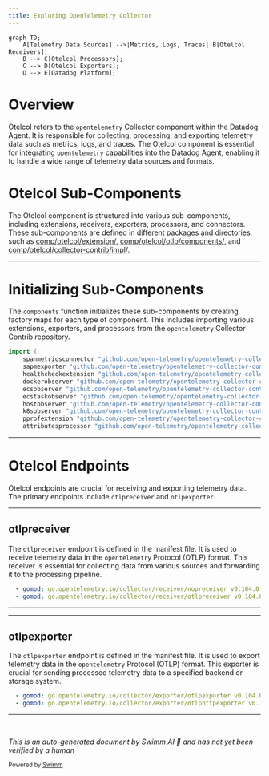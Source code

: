 ```yaml
---
title: Exploring OpenTelemetry Collector
---
```

```mermaid
graph TD;
    A[Telemetry Data Sources] -->|Metrics, Logs, Traces| B[Otelcol Receivers];
    B --> C[Otelcol Processors];
    C --> D[Otelcol Exporters];
    D --> E[Datadog Platform];
```

# Overview

Otelcol refers to the <SwmToken path="comp/otelcol/collector-contrib/impl/components.go" pos="11:12:12" line-data="	spanmetricsconnector &quot;github.com/open-telemetry/opentelemetry-collector-contrib/connector/spanmetricsconnector&quot;">`opentelemetry`</SwmToken> Collector component within the Datadog Agent. It is responsible for collecting, processing, and exporting telemetry data such as metrics, logs, and traces. The Otelcol component is essential for integrating <SwmToken path="comp/otelcol/collector-contrib/impl/components.go" pos="11:12:12" line-data="	spanmetricsconnector &quot;github.com/open-telemetry/opentelemetry-collector-contrib/connector/spanmetricsconnector&quot;">`opentelemetry`</SwmToken> capabilities into the Datadog Agent, enabling it to handle a wide range of telemetry data sources and formats.

# Otelcol Sub-Components

The Otelcol component is structured into various sub-components, including extensions, receivers, exporters, processors, and connectors. These sub-components are defined in different packages and directories, such as <SwmPath>[comp/otelcol/extension/](comp/otelcol/extension/)</SwmPath>, <SwmPath>[comp/otelcol/otlp/components/](comp/otelcol/otlp/components/)</SwmPath>, and <SwmPath>[comp/otelcol/collector-contrib/impl/](comp/otelcol/collector-contrib/impl/)</SwmPath>.

<SwmSnippet path="/comp/otelcol/collector-contrib/impl/components.go" line="10">

---

# Initializing Sub-Components

The <SwmToken path="tasks/components.py" pos="226:1:1" line-data="    components = []">`components`</SwmToken> function initializes these sub-components by creating factory maps for each type of component. This includes importing various extensions, exporters, and processors from the <SwmToken path="comp/otelcol/collector-contrib/impl/components.go" pos="11:12:12" line-data="	spanmetricsconnector &quot;github.com/open-telemetry/opentelemetry-collector-contrib/connector/spanmetricsconnector&quot;">`opentelemetry`</SwmToken> Collector Contrib repository.

```go
import (
	spanmetricsconnector "github.com/open-telemetry/opentelemetry-collector-contrib/connector/spanmetricsconnector"
	sapmexporter "github.com/open-telemetry/opentelemetry-collector-contrib/exporter/sapmexporter"
	healthcheckextension "github.com/open-telemetry/opentelemetry-collector-contrib/extension/healthcheckextension"
	dockerobserver "github.com/open-telemetry/opentelemetry-collector-contrib/extension/observer/dockerobserver"
	ecsobserver "github.com/open-telemetry/opentelemetry-collector-contrib/extension/observer/ecsobserver"
	ecstaskobserver "github.com/open-telemetry/opentelemetry-collector-contrib/extension/observer/ecstaskobserver"
	hostobserver "github.com/open-telemetry/opentelemetry-collector-contrib/extension/observer/hostobserver"
	k8sobserver "github.com/open-telemetry/opentelemetry-collector-contrib/extension/observer/k8sobserver"
	pprofextension "github.com/open-telemetry/opentelemetry-collector-contrib/extension/pprofextension"
	attributesprocessor "github.com/open-telemetry/opentelemetry-collector-contrib/processor/attributesprocessor"
```

---

</SwmSnippet>

# Otelcol Endpoints

Otelcol endpoints are crucial for receiving and exporting telemetry data. The primary endpoints include <SwmToken path="comp/otelcol/collector-contrib/impl/manifest.yaml" pos="44:16:16" line-data="  - gomod: go.opentelemetry.io/collector/receiver/otlpreceiver v0.104.0">`otlpreceiver`</SwmToken> and <SwmToken path="comp/otelcol/collector-contrib/impl/manifest.yaml" pos="23:16:16" line-data="  - gomod: go.opentelemetry.io/collector/exporter/otlpexporter v0.104.0">`otlpexporter`</SwmToken>.

<SwmSnippet path="/comp/otelcol/collector-contrib/impl/manifest.yaml" line="43">

---

## otlpreceiver

The <SwmToken path="comp/otelcol/collector-contrib/impl/manifest.yaml" pos="44:16:16" line-data="  - gomod: go.opentelemetry.io/collector/receiver/otlpreceiver v0.104.0">`otlpreceiver`</SwmToken> endpoint is defined in the manifest file. It is used to receive telemetry data in the <SwmToken path="comp/otelcol/collector-contrib/impl/manifest.yaml" pos="43:8:8" line-data="  - gomod: go.opentelemetry.io/collector/receiver/nopreceiver v0.104.0">`opentelemetry`</SwmToken> Protocol (OTLP) format. This receiver is essential for collecting data from various sources and forwarding it to the processing pipeline.

```yaml
  - gomod: go.opentelemetry.io/collector/receiver/nopreceiver v0.104.0
  - gomod: go.opentelemetry.io/collector/receiver/otlpreceiver v0.104.0
```

---

</SwmSnippet>

<SwmSnippet path="/comp/otelcol/collector-contrib/impl/manifest.yaml" line="23">

---

## otlpexporter

The <SwmToken path="comp/otelcol/collector-contrib/impl/manifest.yaml" pos="23:16:16" line-data="  - gomod: go.opentelemetry.io/collector/exporter/otlpexporter v0.104.0">`otlpexporter`</SwmToken> endpoint is defined in the manifest file. It is used to export telemetry data in the <SwmToken path="comp/otelcol/collector-contrib/impl/manifest.yaml" pos="23:8:8" line-data="  - gomod: go.opentelemetry.io/collector/exporter/otlpexporter v0.104.0">`opentelemetry`</SwmToken> Protocol (OTLP) format. This exporter is crucial for sending processed telemetry data to a specified backend or storage system.

```yaml
  - gomod: go.opentelemetry.io/collector/exporter/otlpexporter v0.104.0
  - gomod: go.opentelemetry.io/collector/exporter/otlphttpexporter v0.104.0
```

---

</SwmSnippet>

&nbsp;

*This is an auto-generated document by Swimm AI 🌊 and has not yet been verified by a human*

<SwmMeta version="3.0.0" repo-id="Z2l0aHViJTNBJTNBZGF0YWRvZy1hZ2VudCUzQSUzQVN3aW1tLURlbW8=" repo-name="datadog-agent"><sup>Powered by [Swimm](/)</sup></SwmMeta>
